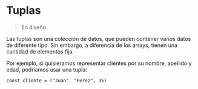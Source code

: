 # Tuplas

> En diseño

Las tuplas son una colección de datos, que pueden contener varios datos de diferente tipo.
Sin embargo, a diferencia de los arrays, tienen una cantidad de elementos fija.

Por ejemplo, si quisieramos representar clientes por su nombre, apellido y edad, podriamos
usar una tupla:

```
const cliente = ("Juan", "Perez", 35)
```


